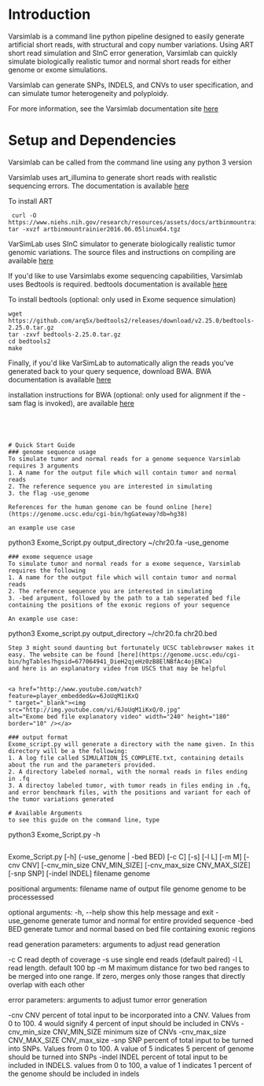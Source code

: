 # Introduction

Varsimlab is a command line python pipeline designed to easily generate artificial short reads, with structural and copy number variations. Using ART short read simulation and SInC error generation, Varsimlab can quickly simulate biologically realistic tumor and normal short reads for either genome or exome simulations.

Varsimlab can generate SNPs, INDELS, and CNVs to user specification, and can simulate tumor heterogeneity and polyploidy.

For more information, see the Varsimlab documentation site [here](http://varsimlab.readthedocs.io/en/latest/)
# Setup and Dependencies 

Varsimlab can be called from the command line using any python 3 version


Varsimlab uses art_illumina to generate short reads with realistic sequencing errors. The documentation is available [here](https://www.niehs.nih.gov/research/resources/software/biostatistics/art/index.cfm)

To install ART 
```
 curl -O https://www.niehs.nih.gov/research/resources/assets/docs/artbinmountrainier2016.06.05linux64.tgz
tar -xvzf artbinmountrainier2016.06.05linux64.tgz
``` 

VarSimLab uses SInC simulator to generate biologically realistic tumor genomic variations. The source files and instructions on compiling are available [here](https://sourceforge.net/projects/sincsimulator/files/?source=navbar)

If you'd like to use Varsimlabs exome sequencing capabilities, Varsimlab uses Bedtools is required. bedtools documentation is available [here](http://bedtools.readthedocs.io/en/latest/)

To install bedtools (optional: only used in Exome sequence simulation)
```
wget https://github.com/arq5x/bedtools2/releases/download/v2.25.0/bedtools-2.25.0.tar.gz
tar -zxvf bedtools-2.25.0.tar.gz
cd bedtools2
make
```
Finally, if you'd like VarSimLab to automatically align the reads you've generated back to your query sequence, download BWA. BWA documentation is available [here](http://bio-bwa.sourceforge.net/bwa.shtml)

installation instructions for BWA (optional: only used for alignment if the -sam flag is invoked), are available [here](https://icb.med.cornell.edu/wiki/index.php/Elementolab/BWA_tutorial#Download_and_install_BWA_on_a_Linux.2FMac_machine)
```




# Quick Start Guide 
### genome sequence usage
To simulate tumor and normal reads for a genome sequence Varsimlab requires 3 arguments 
1. A name for the output file which will contain tumor and normal reads
2. The reference sequence you are interested in simulating
3. the flag -use_genome 

References for the human genome can be found online [here](https://genome.ucsc.edu/cgi-bin/hgGateway?db=hg38)

an example use case 
```
 python3 Exome_Script.py output_directory ~/chr20.fa -use_genome
```
### exome sequence usage
To simulate tumor and normal reads for a exome sequence, Varsimlab requires the following
1. A name for the output file which will contain tumor and normal reads
2. The reference sequence you are interested in simulating
3. -bed argument, followed by the path to a tab seperated bed file containing the positions of the exonic regions of your sequence 

An example use case: 
```
python3 Exome_script.py output_directory ~/chr20.fa chr20.bed
```
Step 3 might sound daunting but fortunately UCSC tablebrowser makes it easy. The website can be found [here](https://genome.ucsc.edu/cgi-bin/hgTables?hgsid=677064941_DieH2qjeHz0zB8ElNBfAc4ojENCa)
and here is an explanatory video from USCS that may be helpful

 
<a href="http://www.youtube.com/watch?feature=player_embedded&v=6JoUqM1iKxQ
" target="_blank"><img src="http://img.youtube.com/vi/6JoUqM1iKxQ/0.jpg" 
alt="Exome bed file explanatory video" width="240" height="180" border="10" /></a>

### output format
Exome_script.py will generate a directory with the name given. In this directory will be a the following: 
1. A log file called SIMULATION_IS_COMPLETE.txt, containing details about the run and the parameters provided.
2. A directory labeled normal, with the normal reads in files ending in .fq 
3. A directoy labeled tumor, with tumor reads in files ending in .fq, and error benchmark files, with the positions and variant for each of the tumor variations generated 

# Available Arguments
to see this guide on the command line, type 

``` 
python3 Exome_Script.py -h 
```

```
Exome_Script.py [-h] (-use_genome | -bed BED) [-c C] [-s] [-l L] [-m M]
                       [-cnv CNV] [-cnv_min_size CNV_MIN_SIZE]
                       [-cnv_max_size CNV_MAX_SIZE] [-snp SNP] [-indel INDEL]
                       filename genome

positional arguments:
  filename              name of output file
  genome                genome to be processessed

optional arguments:
  -h, --help            show this help message and exit
  -use_genome           generate tumor and normal for entire provided sequence
  -bed BED              generate tumor and normal based on bed file containing
                        exonic regions

read generation parameters:
  arguments to adjust read generation

  -c C                  read depth of coverage
  -s                    use single end reads (default paired)
  -l L                  read length. default 100 bp
  -m M                  maximum distance for two bed ranges to be merged into
                        one range. If zero, merges only those ranges that
                        directly overlap with each other

error parameters:
  arguments to adjust tumor error generation

  -cnv CNV              percent of total input to be incorporated into a CNV.
                        Values from 0 to 100. 4 would signify 4 percent of
                        input should be included in CNVs
  -cnv_min_size CNV_MIN_SIZE
                        minimum size of CNVs
  -cnv_max_size CNV_MAX_SIZE
                        CNV_max_size
  -snp SNP              percent of total input to be turned into SNPs. Values
                        from 0 to 100. A value of 5 indicates 5 percent of
                        genome should be turned into SNPs
  -indel INDEL          percent of total input to be included in INDELS.
                        values from 0 to 100, a value of 1 indicates 1 percent
                        of the genome should be included in indels
```
